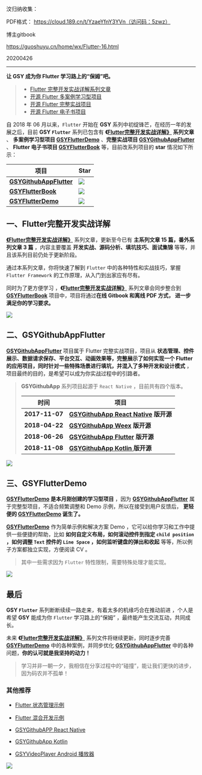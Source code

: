 

汶归纳收集：



PDF格式：
https://cloud.189.cn/t/YzaeYfnY3YVn（访问码：5zwz）

博主gitbook

https://guoshuyu.cn/home/wx/Flutter-16.html



20200426

-------


**让 GSY 成为你 Flutter 学习路上的“保姆”吧。**

> - [Flutter 完整开发实战详解系列文章](https://juejin.im/user/582aca2ba22b9d006b59ae68/posts)
> - [开源 Flutter 多案例学习型项目](https://github.com/CarGuo/GSYFlutterDemo)
>-  [开源 Flutter 完整实战项目](https://github.com/CarGuo/GSYGithubAppFlutter)
> - [开源 Flutter 电子书项目](https://github.com/CarGuo/GSYFlutterBook)
>



自 2018 年 06 月以来，`Flutter` 开始在 **GSY** 系列中初绽锋芒，在经历一年的发展之后，目前 **GSY `Flutter`** 系列已包含有 **《[Flutter完整开发实战详解》](https://juejin.im/user/582aca2ba22b9d006b59ae68/posts) 系列文章** 、 **多案例学习型项目 [GSYFlutterDemo](https://github.com/CarGuo/GSYFlutterDemo)**  、**完整实战项目 [GSYGithubAppFlutter](https://github.com/CarGuo/GSYGithubAppFlutter)** 、 **Flutter 电子书项目 [GSYFlutterBook](https://github.com/CarGuo/GSYFlutterBook)** 等，目前改系列项目的 **star** 情况如下所示：



项目 |  Star 
----| -- 
**[GSYGithubAppFlutter](https://github.com/CarGuo/GSYGithubAppFlutter)** |[![](https://img.shields.io/github/stars/CarGuo/GSYGithubAppFlutter.svg)](https://github.com/CarGuo/GSYGithubAppFlutter/stargazers)
**[GSYFlutterBook](https://github.com/CarGuo/GSYFlutterBook)** | [![](https://img.shields.io/github/stars/CarGuo/GSYFlutterBook.svg)](https://github.com/CarGuo/GSYFlutterBook/stargazers)
**[GSYFlutterDemo](https://github.com/CarGuo/GSYFlutterDemo)** |[![](https://img.shields.io/github/stars/CarGuo/GSYFlutterDemo.svg?logo=GSYGithubAppFlutter)](https://github.com/CarGuo/GSYFlutterDemo/stargazers)



## 一、Flutter完整开发实战详解

**[《Flutter完整开发实战详解》](https://juejin.im/user/582aca2ba22b9d006b59ae68/posts)** 系列文章，更新至今已有 **主系列文章 15 篇，番外系列文章 3 篇** ，内容主要覆盖 **开发实战、源码分析、填坑技巧、面试集锦** 等等，并且该系列目前仍处于更新阶段。

通过本系列文章，你将快速了解到 `Flutter` 中的各种特性和实战技巧，掌握 `Flutter Framework` 的工作原理，从入门到出家应有尽有。

同时为了更方便学习 ，**《[Flutter完整开发实战详解》](https://juejin.im/user/582aca2ba22b9d006b59ae68/posts)** 系列文章会同步整合到 **[GSYFlutterBook](https://github.com/CarGuo/GSYFlutterBook)** 项目中，项目将通过**在线 Gitbook 和离线 PDF 方式， 进一步满足你的学习要求。**

![](http://img.cdn.guoshuyu.cn/20190628_gsy/image4)


## 二、GSYGithubAppFlutter

**[GSYGithubAppFlutter](https://github.com/CarGuo/GSYGithubAppFlutter)**  项目属于 Flutter 完整实战项目，项目从 **状态管理、控件展示、数据请求保存、平台交互、动画效果等，完整展示了如何实现一个 Flutter 的应用项目，同时针对一些特殊场景进行填坑，并混入了多种开发和设计模式** ，项目最终的目的，是希望可以成为你实战过程中的引路者。 

> **GSYGithubApp** 系列项目起源于 `React Native` ，目前共有四个版本。
>
> 时间 | 项目
> -------- | ---
> **2017-11-07**|**[GSYGithubApp React Native](https://github.com/CarGuo/GSYGithubApp)     版开源**
> **2018-04-22**|**[GSYGithubApp Weex](https://github.com/CarGuo/GSYGithubAppWeex)  版开源**
> **2018-06-26**|**[GSYGithubApp Flutter](https://github.com/CarGuo/GSYGithubAppFlutter)  版开源**
> **2018-11-08**|**[GSYGithubApp Kotlin ](https://github.com/CarGuo/GSYGithubAppKotlin) 版开源**

![](http://img.cdn.guoshuyu.cn/20190628_gsy/image5)

## 三、GSYFlutterDemo

**[GSYFlutterDemo](https://github.com/CarGuo/GSYFlutterDemo) 是本月刚创建的学习型项目**   ，因为 **[GSYGithubAppFlutter](https://github.com/CarGuo/GSYGithubAppFlutter)**   属于完整型项目，不适合频繁调整和 Demo 示例，所以在接受到用户反馈后， **更轻便的 [GSYFlutterDemo](https://github.com/CarGuo/GSYFlutterDemo) 诞生了。**

**[GSYFlutterDemo](https://github.com/CarGuo/GSYFlutterDemo)** 作为简单示例和解决方案 Demo ，它可以给你学习和工作中提供一些便捷的帮助，比如 **如何自定义布局，如何滚动控件到指定 `child position` ，如何调整 `Text` 控件的 `Line Space` ，如何监听键盘的弹出和收起** 等等，所以例子方案都独立实现，方便阅读 CV 。

> 其中一些需求因为 `Flutter` 特性限制，需要特殊处理才能实现。

![](http://img.cdn.guoshuyu.cn/20190628_gsy/image6)

## 最后

**GSY `Flutter`** 系列断断续续一路走来，有着太多的机缘巧合在推动前进 ，个人是希望 **GSY** 能成为你 `Flutter` 学习路上的“保姆” ，最终能产生交流互动，共同成长。

未来 **《[Flutter完整开发实战详解》](https://juejin.im/user/582aca2ba22b9d006b59ae68/posts)** 系列文件将继续更新，同时逐步完善  **[GSYFlutterDemo](https://github.com/CarGuo/GSYFlutterDemo)** 中的各种案例，并同步优化  **[GSYGithubAppFlutter](https://github.com/CarGuo/GSYGithubAppFlutter)** 中的各种问题，**你的认可就是我坚持的动力！**

> 学习并非一朝一夕，我相信在分享过程中的“碰撞”，能让我们更快的进步，因为码农并不孤单！

### 其他推荐

- [Flutter 状态管理示例](https://github.com/CarGuo/state_manager_demo) 

- [Flutter 混合开发示例](https://github.com/CarGuo/flutter_app_lib)

- [GSYGithubAPP React Native](https://github.com/CarGuo/GSYGithubAPP)

- [GSYGithubApp Kotlin](https://github.com/CarGuo/GSYGithubAppKotlin)


- [GSYVideoPlayer Android 播放器](https://github.com/CarGuo/GSYVideoPlayer)


![](http://img.cdn.guoshuyu.cn/20190628_gsy/image7)


